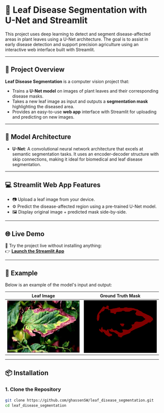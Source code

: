 # 🌿 Leaf Disease Segmentation with U-Net and Streamlit

This project uses deep learning to detect and segment disease-affected areas in plant leaves using a U-Net architecture. The goal is to assist in early disease detection and support precision agriculture using an interactive web interface built with Streamlit.

---

## 🚀 Project Overview

**Leaf Disease Segmentation** is a computer vision project that:
- Trains a **U-Net model** on images of plant leaves and their corresponding disease masks.
- Takes a new leaf image as input and outputs a **segmentation mask** highlighting the diseased area.
- Provides an easy-to-use **web app** interface with Streamlit for uploading and predicting on new images.

---

## 🧠 Model Architecture

- **U-Net**: A convolutional neural network architecture that excels at semantic segmentation tasks. It uses an encoder-decoder structure with skip connections, making it ideal for biomedical and leaf disease segmentation.

---

## 💻 Streamlit Web App Features

- 📷 Upload a leaf image from your device.  
- ⚙️ Predict the disease-affected region using a pre-trained U-Net model.  
- 🖼️ Display original image + predicted mask side-by-side.  

---

## 🌐 Live Demo

🎉 Try the project live without installing anything:  
👉 [**Launch the Streamlit App**](https://leafdiseasesegmentation-aornkexmsemsymjmdsmh6e.streamlit.app/)

---

## 📸 Example

Below is an example of the model's input and output:

| Leaf Image | Ground Truth Mask |
|------------|-------------------|
| ![Leaf](images/leaf_sample.jpg) | ![Mask](images/mask_sample.png) |

---

## 📦 Installation

### 1. Clone the Repository

```bash
git clone https://github.com/ghassenSW/leaf_disease_segmentation.git
cd leaf_disease_segmentation
